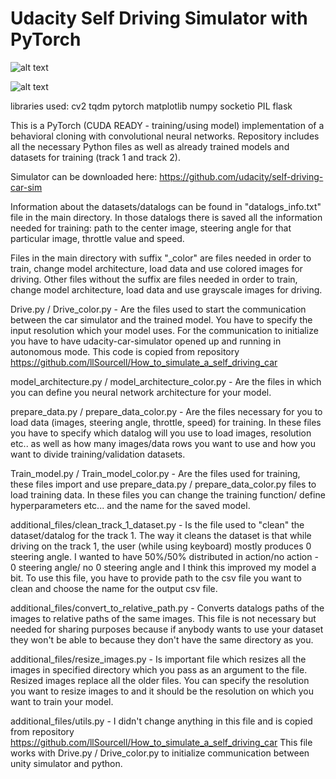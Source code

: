 # Udacity Self Driving Simulator with PyTorch

![alt text](https://github.com/PeterKillerio/Udacity_Self-Dirivng_Car_Simulator_with_PyTorch/blob/master/github_images/track_1.png)

![alt text](https://github.com/PeterKillerio/Udacity_Self-Dirivng_Car_Simulator_with_PyTorch/blob/master/github_images/track_2.png)

libraries used:
cv2
tqdm
pytorch
matplotlib
numpy
socketio
PIL
flask

This is a PyTorch (CUDA READY - training/using model) implementation of a behavioral cloning with convolutional neural networks.
Repository includes all the necessary Python files as well as already trained models and datasets for training (track 1 and track 2).

Simulator can be downloaded here: https://github.com/udacity/self-driving-car-sim

Information about the datasets/datalogs can be found in "datalogs_info.txt" file in the main directory.
In those datalogs there is saved all the information needed for training: path to the center image, steering angle for that particular image, throttle value and speed.

Files in the main directory with suffix "_color" are files needed in order to train, change model architecture, load data and use colored images for driving.
Other files without the suffix are files needed in order to train, change model architecture, load data and use grayscale images for driving.

Drive.py / Drive_color.py - Are the files used to start the communication between the car simulator and the trained model. You have to specify the input resolution which your model uses. For the communication to initialize you have to have udacity-car-simulator opened up and running in autonomous mode. This code is copied from repository https://github.com/llSourcell/How_to_simulate_a_self_driving_car 

model_architecture.py / model_architecture_color.py - Are the files in which you can define you neural network architecture for your model.

prepare_data.py / prepare_data_color.py - Are the files necessary for you to load data (images, steering angle, throttle, speed) for training. In these files you have to specify which datalog will you use to load images, resolution etc.. as well as how many images/data rows you want to use and how you want to divide training/validation datasets.

Train_model.py / Train_model_color.py - Are the files used for training, these files import and use prepare_data.py / prepare_data_color.py files to load training data. In these files you can change the training function/ define hyperparameters etc... and the name for the saved model.

additional_files/clean_track_1_dataset.py - Is the file used to "clean" the dataset/datalog for the track 1. The way it cleans the dataset is that while driving on the track 1, the user (while using keyboard) mostly produces 0 steering angle. I wanted to have 50%/50% distributed in action/no action - 0 steering angle/ no 0 steering angle  and I think this improved my model a bit.
To use this file, you have to provide path to the csv file you want to clean and choose the name for the output csv file.

additional_files/convert_to_relative_path.py - Converts datalogs paths of the images to relative paths of the same images. This file is not necessary but needed for sharing purposes because if anybody wants to use your dataset they won't be able to because they don't have the same directory as you.

additional_files/resize_images.py - Is important file which resizes all the images in specified directory which you pass as an argument to the file. Resized images replace all the older files. You can specify the resolution you want to resize images to and it should be the resolution on which you want to train your model.

additional_files/utils.py - I didn't change anything in this file and is copied from repository https://github.com/llSourcell/How_to_simulate_a_self_driving_car  This file works with Drive.py / Drive_color.py to initialize communication between unity simulator and python.



